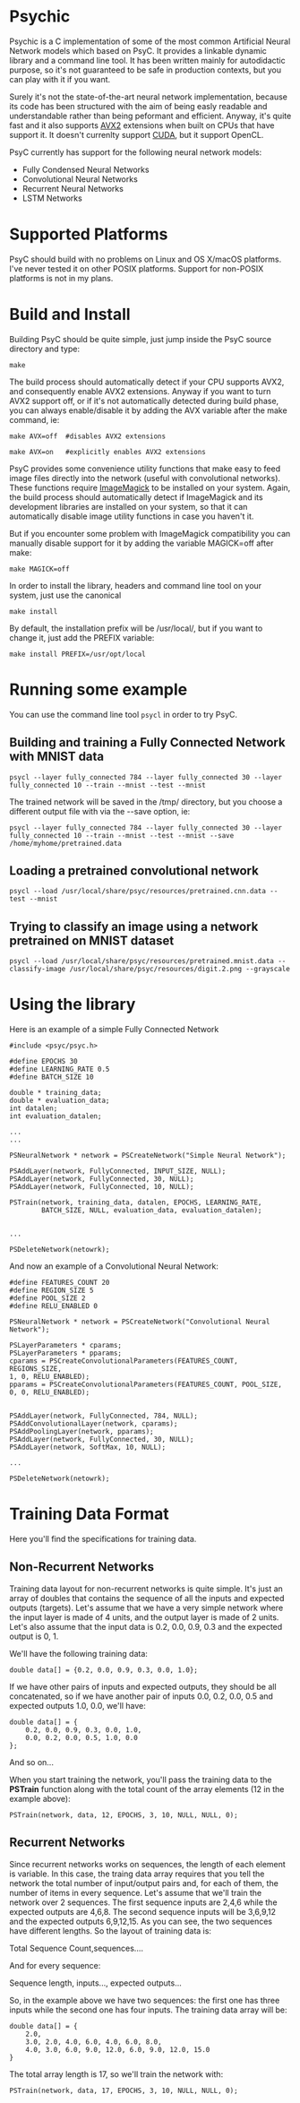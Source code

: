 Psychic
===

Psychic is a C implementation of some of the most common Artificial Neural Network models which based on PsyC.
It provides a linkable dynamic library and a command line tool.
It has been written mainly for autodidactic purpose, so it's not guaranteed to 
be safe in production contexts, but you can play with it if you want.

Surely it's not the state-of-the-art neural network implementation, because its 
code has been structured with the aim of being easly readable and 
understandable rather than being peformant and efficient.
Anyway, it's quite fast and it also supports [AVX2](https://en.wikipedia.org/wiki/Advanced_Vector_Extensions) extensions when built on 
CPUs that have support it.
It doesn't currenlty support [CUDA](http://www.nvidia.com/object/cuda_home_new.html), but it support OpenCL.

PsyC currently has support for the following neural network models:

- Fully Condensed Neural Networks
- Convolutional Neural Networks 
- Recurrent Neural Networks
- LSTM Networks

Supported Platforms
===

PsyC should build with no problems on Linux and OS X/macOS platforms.
I've never tested it on other POSIX platforms.
Support for non-POSIX platforms is not in my plans.

Build and Install
===

Building PsyC should be quite simple, just jump inside the PsyC source directory and 
type:

    make

The build process should automatically detect if your CPU supports AVX2, and 
consequently enable AVX2 extensions.
Anyway if you want to turn AVX2 support off, or if it's not automatically 
detected during build phase, you can always enable/disable it by adding 
the AVX variable after the make command, ie:

    make AVX=off  #disables AVX2 extensions

    make AVX=on   #explicitly enables AVX2 extensions

PsyC provides some convenience utility functions that make easy 
to feed image files directly into the network (useful with convolutional networks).
These functions require [ImageMagick](https://www.imagemagick.org/script/index.php) to be installed on your system.
Again, the build process should automatically detect if ImageMagick and 
its development libraries are installed on your system, so that it can automatically 
disable image utility functions in case you haven't it.

But if you encounter some problem with ImageMagick compatibility you can 
manually disable support for it by adding the variable MAGICK=off after make:

    make MAGICK=off

In order to install the library, headers and command line tool on your system,
just use the canonical 

    make install

By default, the installation prefix will be /usr/local/, but if you want to 
change it, just add the PREFIX variable:

    make install PREFIX=/usr/opt/local

Running some example
===

You can use the command line tool `psycl` in order to try PsyC.

Building and training a Fully Connected Network with MNIST data
---

    psycl --layer fully_connected 784 --layer fully_connected 30 --layer fully_connected 10 --train --mnist --test --mnist

The trained network will be saved in the /tmp/ directory, but you choose a different 
output file with via the --save option, ie:

    psycl --layer fully_connected 784 --layer fully_connected 30 --layer fully_connected 10 --train --mnist --test --mnist --save /home/myhome/pretrained.data

Loading a pretrained convolutional network
---

    psycl --load /usr/local/share/psyc/resources/pretrained.cnn.data --test --mnist

Trying to classify an image using a network pretrained on MNIST dataset
---

    psycl --load /usr/local/share/psyc/resources/pretrained.mnist.data --classify-image /usr/local/share/psyc/resources/digit.2.png --grayscale

Using the library
===

Here is an example of a simple Fully Connected Network

    #include <psyc/psyc.h>
    
    #define EPOCHS 30
    #define LEARNING_RATE 0.5
    #define BATCH_SIZE 10
    
    double * training_data;
    double * evaluation_data;
    int datalen;
    int evaluation_datalen;

    ...
    ...
    
    PSNeuralNetwork * network = PSCreateNetwork("Simple Neural Network");
    
    PSAddLayer(network, FullyConnected, INPUT_SIZE, NULL);
    PSAddLayer(network, FullyConnected, 30, NULL);
    PSAddLayer(network, FullyConnected, 10, NULL);
    
    PSTrain(network, training_data, datalen, EPOCHS, LEARNING_RATE, 
            BATCH_SIZE, NULL, evaluation_data, evaluation_datalen);
    
    
    ...
    
    PSDeleteNetwork(netowrk);

And now an example of a Convolutional Neural Network:

    #define FEATURES_COUNT 20
    #define REGION_SIZE 5
    #define POOL_SIZE 2
    #define RELU_ENABLED 0
    
    PSNeuralNetwork * network = PSCreateNetwork("Convolutional Neural Network");
    
    PSLayerParameters * cparams;
    PSLayerParameters * pparams;
    cparams = PSCreateConvolutionalParameters(FEATURES_COUNT, REGIONS_SIZE,
    1, 0, RELU_ENABLED);
    pparams = PSCreateConvolutionalParameters(FEATURES_COUNT, POOL_SIZE,
    0, 0, RELU_ENABLED);


    PSAddLayer(network, FullyConnected, 784, NULL);
    PSAddConvolutionalLayer(network, cparams);
    PSAddPoolingLayer(network, pparams);
    PSAddLayer(network, FullyConnected, 30, NULL);
    PSAddLayer(network, SoftMax, 10, NULL);
    
    ...
    
    PSDeleteNetwork(netowrk);
    
Training Data Format
===

Here you'll find the specifications for training data.

Non-Recurrent Networks
---

Training data layout for non-recurrent networks is quite simple.
It's just an array of doubles that contains the sequence of all the inputs and 
expected outputs (targets).
Let's assume that we have a very simple network where the input layer is made of 
4 units, and the output layer is made of 2 units.
Let's also assume that the input data is 0.2, 0.0, 0.9, 0.3 and the expected 
output is 0, 1.

We'll have the following training data:

    double data[] = {0.2, 0.0, 0.9, 0.3, 0.0, 1.0};

If we have other pairs of inputs and expected outputs, they should be all 
concatenated, so if we have another pair of inputs 0.0, 0.2, 0.0, 0.5 and 
expected outputs 1.0, 0.0, we'll have:

    double data[] = {
        0.2, 0.0, 0.9, 0.3, 0.0, 1.0, 
        0.0, 0.2, 0.0, 0.5, 1.0, 0.0
    };

And so on...

When you start training the network, you'll pass the training data to the 
**PSTrain** function along with the total count of the array elements (12 in the example above):

    PSTrain(network, data, 12, EPOCHS, 3, 10, NULL, NULL, 0);
    

Recurrent Networks
---

Since recurrent networks works on sequences, the length of each element is variable.
In this case, the traing data array requires that you tell the network the total 
number of input/output pairs and, for each of them, the number of items in every sequence.
Let's assume that we'll train the network over 2 sequences.
The first sequence inputs are 2,4,6 while the expected outputs are 4,6,8.
The second sequence inputs will be 3,6,9,12 and the expected outputs 6,9,12,15.
As you can see, the two sequences have different lengths.
So the layout of training data is:

Total Sequence Count,sequences....

And for every sequence:

Sequence length, inputs..., expected outputs...

So, in the example above we have two sequences: the first one has three inputs 
while the second one has four inputs.
The training data array will be:

    double data[] = {
        2.0, 
        3.0, 2.0, 4.0, 6.0, 4.0, 6.0, 8.0,
        4.0, 3.0, 6.0, 9.0, 12.0, 6.0, 9.0, 12.0, 15.0
    }
    
The total array length is 17, so we'll train the network with:

    PSTrain(network, data, 17, EPOCHS, 3, 10, NULL, NULL, 0);









